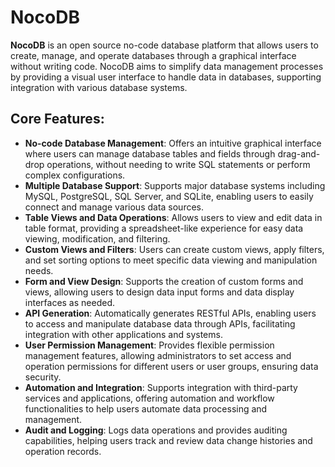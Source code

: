 # NocoDB

**NocoDB** is an open source no-code database platform that allows users to create, manage, and operate databases through a graphical interface without writing code. NocoDB aims to simplify data management processes by providing a visual user interface to handle data in databases, supporting integration with various database systems.

## Core Features:

- **No-code Database Management**: Offers an intuitive graphical interface where users can manage database tables and fields through drag-and-drop operations, without needing to write SQL statements or perform complex configurations.
- **Multiple Database Support**: Supports major database systems including MySQL, PostgreSQL, SQL Server, and SQLite, enabling users to easily connect and manage various data sources.
- **Table Views and Data Operations**: Allows users to view and edit data in table format, providing a spreadsheet-like experience for easy data viewing, modification, and filtering.
- **Custom Views and Filters**: Users can create custom views, apply filters, and set sorting options to meet specific data viewing and manipulation needs.
- **Form and View Design**: Supports the creation of custom forms and views, allowing users to design data input forms and data display interfaces as needed.
- **API Generation**: Automatically generates RESTful APIs, enabling users to access and manipulate database data through APIs, facilitating integration with other applications and systems.
- **User Permission Management**: Provides flexible permission management features, allowing administrators to set access and operation permissions for different users or user groups, ensuring data security.
- **Automation and Integration**: Supports integration with third-party services and applications, offering automation and workflow functionalities to help users automate data processing and management.
- **Audit and Logging**: Logs data operations and provides auditing capabilities, helping users track and review data change histories and operation records.

